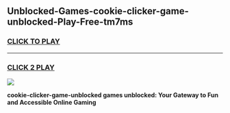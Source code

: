 
## Unblocked-Games-cookie-clicker-game-unblocked-Play-Free-tm7ms
<h3>
<a href="https://premium76.site?title=cookie-clicker-game-unblocked&ref=18A">CLICK TO PLAY</a></h3>
<hr>

<h3>
<a href="https://premium76.site?title=cookie-clicker-game-unblocked&ref=18A">CLICK 2 PLAY</a>
  
</h3>

<a href="https://premium76.site?title=cookie-clicker-game-unblocked&ref=18A"><img src="https://clearcache.store/games.png"></a>


**cookie-clicker-game-unblocked games unblocked: Your Gateway to Fun and Accessible Online Gaming**
